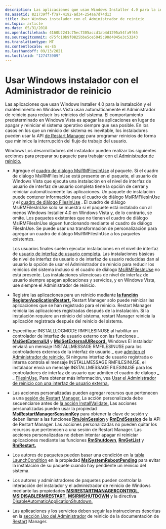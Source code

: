 ```yaml
---
description: Las aplicaciones que usan Windows Installer 4.0 para la instalación y el mantenimiento en Windows Vista usan automáticamente el Administrador de reinicio para reducir los reinicios del sistema.
ms.assetid: 821739ff-f7a7-4192-ad34-254aa7d74d13
title: Usar Windows instalador con el Administrador de reinicio
ms.topic: article
ms.date: 05/31/2018
ms.openlocfilehash: 4160b2241c75ec7305accd1ab4d1295a54fa9f65
ms.sourcegitcommit: d75fc10b9f0825bbe5ce5045c90d4045e3c53243
ms.translationtype: MT
ms.contentlocale: es-ES
ms.lasthandoff: 09/13/2021
ms.locfileid: "127473909"
---
```

# <a name="using-windows-installer-with-restart-manager"></a>Usar Windows instalador con el Administrador de reinicio

Las aplicaciones que usan Windows Installer 4.0 para la instalación y el [](../rstmgr/restart-manager-portal.md) mantenimiento en Windows Vista usan automáticamente el Administrador de reinicio para reducir los reinicios del sistema. El comportamiento predeterminado en Windows Vista es apagar las aplicaciones en lugar de apagar y reiniciar el sistema operativo siempre que sea posible. En los casos en los que un reinicio del sistema es inevitable, los instaladores pueden usar la API [de Restart Manager](../rstmgr/restart-manager-portal.md) para programar reinicios de forma que minimice la interrupción del flujo de trabajo del usuario.

Windows Los desarrolladores del instalador pueden realizar las siguientes acciones para preparar su paquete para trabajar con [el Administrador de reinicio.](../rstmgr/restart-manager-portal.md)

-   Agregue el [cuadro de diálogo MsiRMFilesInUse](msirmfilesinuse-dialog.md) al paquete. Si el cuadro de diálogo MsiRMFilesInUse está presente en el paquete, el [](user-interface-levels.md) usuario de Windows Vista que ejecuta una instalación en el nivel de interfaz de usuario de interfaz de usuario completa tiene la opción de cerrar y reiniciar automáticamente las aplicaciones. Un paquete de instalación puede contener información para el cuadro de diálogo MsiRMFilesInUse y el [cuadro de diálogo FilesInUse](filesinuse-dialog.md) . El cuadro de diálogo MsiRMFilesInUse solo se muestra si el paquete está instalado con al menos Windows Installer 4.0 en Windows Vista y, de lo contrario, se omite. Los paquetes existentes que no tienen el cuadro de diálogo MsiRMFilesInUse siguen funcionando mediante el cuadro de diálogo FilesInUse. Se puede usar una transformación de personalización para agregar un cuadro de diálogo MsiRMFilesInUse a los paquetes existentes.

    Los usuarios finales suelen ejecutar instalaciones en el nivel de interfaz de [usuario de interfaz de usuario completa](user-interface-levels.md). Las instalaciones básicas de nivel de interfaz [](../rstmgr/restart-manager-portal.md) de usuario o de interfaz de usuario reducidas dan al usuario la opción de usar el Administrador de reinicio para reducir los reinicios del sistema incluso si el cuadro de diálogo [MsiRMFilesInUse](msirmfilesinuse-dialog.md) no está presente. Las instalaciones silenciosas de nivel de interfaz de usuario siempre apagan aplicaciones y servicios, y en Windows Vista, use siempre el Administrador de reinicio.

-   Registre las aplicaciones para un reinicio mediante [**la función RegisterApplicationRestart.**](/windows/win32/api/winbase/nf-winbase-registerapplicationrestart) Restart Manager solo puede reiniciar las aplicaciones que se han registrado para el reinicio. Restart Manager reinicia las aplicaciones registradas después de la instalación. Si la instalación requiere un reinicio del sistema, restart Manager reinicia la aplicación registrada después del reinicio del sistema.
-   Especifique INSTALLLOGMODE RMFILESINUSE al habilitar un controlador de interfaz de usuario externo con las funciones \_ [**MsiSetExternalUI**](/windows/desktop/api/Msi/nf-msi-msisetexternaluia) y [**MsiSetExternalUIRecord.**](/windows/desktop/api/Msi/nf-msi-msisetexternaluirecord) Windows El instalador enviará un mensaje INSTALLMESSAGE RMFILESINUSE para los controladores externos de la interfaz de usuario \_ que [admiten el Administrador de reinicio.](../rstmgr/restart-manager-portal.md) Si ninguna interfaz de usuario registrada o interna controla el mensaje INSTALLMESSAGE RMFILESINUSE, el instalador envía un mensaje INSTALLMESSAGE FILESINUSE para los controladores de interfaz de usuario que admiten el cuadro de diálogo \_ \_ [FilesInUse.](filesinuse-dialog.md) Para obtener más información, vea [Usar el Administrador de reinicio con una interfaz de usuario externa.](using-restart-manager-with-an-external-ui-.md)
-   Las acciones personalizadas pueden agregar recursos que pertenecen a una [sesión de Restart Manager.](../rstmgr/restart-manager-portal.md) La acción personalizada debe secuenciarse antes de [la acción InstallValidate.](installvalidate-action.md) Las acciones personalizadas pueden usar la propiedad [**MsiRestartManagerSessionKey**](msirestartmanagersessionkey.md) para obtener la clave de sesión y deben llamar a las funciones [**RmJoinSession**](/windows/win32/api/restartmanager/nf-restartmanager-rmjoinsession) y [**RmEndSession**](/windows/win32/api/restartmanager/nf-restartmanager-rmendsession) de la API de Restart Manager. Las acciones personalizadas no pueden quitar los recursos que pertenecen a una sesión de Restart Manager. Las acciones personalizadas no deben intentar apagar ni reiniciar aplicaciones mediante las funciones [**RmShutdown**](/windows/win32/api/restartmanager/nf-restartmanager-rmshutdown), [**RmGetList**](/windows/win32/api/restartmanager/nf-restartmanager-rmgetlist) y [**RmRestart.**](/windows/win32/api/restartmanager/nf-restartmanager-rmrestart)
-   Los autores de paquetes pueden basar una condición en la [tabla LaunchCondition](launchcondition-table.md) en la propiedad [**MsiSystemRebootPending**](msisystemrebootpending.md) para evitar la instalación de su paquete cuando hay pendiente un reinicio del sistema.
-   Los autores y administradores de paquetes pueden controlar la interacción del instalador y el administrador de reinicio de Windows mediante las propiedades [**MSIRESTARTMANAGERCONTROL**](msirestartmanagercontrol.md), [**MSIDISABLERMRESTART,**](msidisablermrestart.md) [**MSIRMSHUTDOWN**](msirmshutdown.md) y la directiva [DisableAutomaticApplicationShutdown.](disableautomaticapplicationshutdown.md)
-   Las aplicaciones y los servicios deben seguir las instrucciones descritas en la [sección Uso del Administrador](../rstmgr/using-restart-manager.md) de reinicio de la documentación de [Restart](../rstmgr/restart-manager-portal.md) Manager.

 

 
